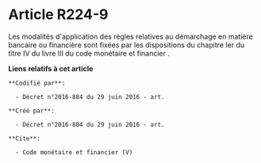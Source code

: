 # Article R224-9

Les modalités d'application des règles relatives au démarchage en matière bancaire ou financière sont fixées par les
dispositions du chapitre Ier du titre IV du livre III du code monétaire et financier
.

**Liens relatifs à cet article**

	**Codifié par**:

	  - Décret n°2016-884 du 29 juin 2016 - art.

	**Créé par**:

	  - Décret n°2016-884 du 29 juin 2016 - art.

	**Cite**:

	  - Code monétaire et financier (V)
